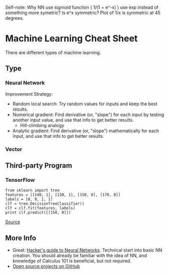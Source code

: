 Self-note: Why NN use sigmoid function ( 1/(1 + e^-x) ) use exp instead of something more symetric? Is e^x symmetric? Plot of 1/x is symmetric at 45 degrees.

# Machine Learning Cheat Sheet
There are different types of machine learning.



## Type

### Neural Network

Improvement Strategy:

- Random local search: Try random values for inputs and keep the best results.
- Numerical gradient: Find derivative (or, "slope") for each input by testing another input value, and use that info to get better results.
  - Hill-climbing analogy
- Analytic gradient: Find derivative (or, "slope") mathematically for each input, and use that info to get better results.

### Vector



## Third-party Program

### TensorFlow

    from sklearn import tree
    features = [[140, 1], [130, 1], [150, 0], [170, 0]]
    labels = [0, 0, 1, 1]
    clf = tree.DecisionTreeClassifier()
    clf = clf.fit(features, labels)
    print clf.predict([[150, 0]])

[Source](https://www.youtube.com/watch?v=cKxRvEZd3Mw)



## More Info
- Great: [Hacker's guide to Neural Networks](http://karpathy.github.io/neuralnets/). Technical start into basic NN creation. You should already be familiar with the idea of NN, and knowledge of Calculus 101 is beneficial, but not required.
- [Open source projects on GitHub](https://github.com/showcases/machine-learning)
